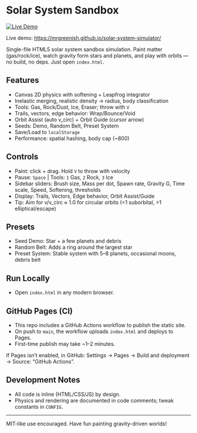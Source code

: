 # Solar System Sandbox

[![Live Demo](https://img.shields.io/badge/Live-Demo-2ea44f)](https://mrgreenish.github.io/solar-system-simulator/)

Live demo: https://mrgreenish.github.io/solar-system-simulator/

Single-file HTML5 solar system sandbox simulation. Paint matter (gas/rock/ice), watch gravity form stars and planets, and play with orbits — no build, no deps. Just open `index.html`.

## Features
- Canvas 2D physics with softening + Leapfrog integrator
- Inelastic merging, realistic density → radius, body classification
- Tools: Gas, Rock/Dust, Ice, Eraser; throw with `V`
- Trails, vectors, edge behavior: Wrap/Bounce/Void
- Orbit Assist (auto v_circ) + Orbit Guide (cursor arrow)
- Seeds: Demo, Random Belt, Preset System
- Save/Load to `localStorage`
- Performance: spatial hashing, body cap (~800)

## Controls
- Paint: click + drag. Hold `V` to throw with velocity
- Pause: `Space` | Tools: `1` Gas, `2` Rock, `3` Ice
- Sidebar sliders: Brush size, Mass per dot, Spawn rate, Gravity G, Time scale, Speed, Softening, thresholds
- Display: Trails, Vectors, Edge behavior, Orbit Assist/Guide
- Tip: Aim for v/v_circ ≈ 1.0 for circular orbits (<1 suborbital, >1 elliptical/escape)

## Presets
- Seed Demo: Star + a few planets and debris
- Random Belt: Adds a ring around the largest star
- Preset System: Stable system with 5–8 planets, occasional moons, debris belt

## Run Locally
- Open `index.html` in any modern browser.

## GitHub Pages (CI)
- This repo includes a GitHub Actions workflow to publish the static site.
- On push to `main`, the workflow uploads `index.html` and deploys to Pages.
- First-time publish may take ~1–2 minutes.

If Pages isn’t enabled, in GitHub: Settings → Pages → Build and deployment → Source: “GitHub Actions”.

## Development Notes
- All code is inline (HTML/CSS/JS) by design.
- Physics and rendering are documented in code comments; tweak constants in `CONFIG`.

---
MIT-like use encouraged. Have fun painting gravity-driven worlds!
